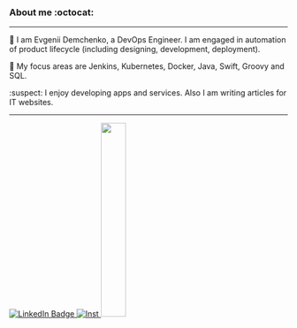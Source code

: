 ###  About me :octocat: 
-------------------------


:statue_of_liberty:  I am Evgenii Demchenko, a DevOps Engineer. I am engaged in automation of product lifecycle (including designing, development, deployment). 

:steam_locomotive:  My focus areas are Jenkins, Kubernetes, Docker, Java, Swift, Groovy and SQL.

:suspect:  I enjoy developing apps and services. Also I am writing articles for IT websites.


-------------------------


<div id="badges">
 <a href="https://www.linkedin.com/in/evgeny-demchenko-78b266169/">
  <img src="https://img.shields.io/badge/LinkedIn-0077B5?style=for-the-badge&logo=linkedin&logoColor=white" alt="LinkedIn Badge"/>
 </a>
 <a href="https://www.instagram.com/etakadem/">
  <img src="https://img.shields.io/badge/Instagram-E4405F?style=for-the-badge&logo=instagram&logoColor=white" alt="Inst"/>
 </a>
 <a href="https://hackernoon.com/u/evgeniidemchenko">
   <img src="https://brand.hackernoon.com/_next/image?url=https%3A%2F%2Fsuper-static-assets.s3.amazonaws.com%2F71841448-8606-479a-a45c-7c5993fd826e%2Fimages%2F2842d221-0325-4cbf-9717-8b4953c6e8e9.png&w=828&q=80" width="30%" 
     height="30%"/>
 </a>
</div>

<!--
**etaka90/etaka90** is a ✨ _special_ ✨ repository because its `README.md` (this file) appears on your GitHub profile.

Here are some ideas to get you started:

- 🔭 I’m currently working on ...
- 🌱 I’m currently learning ...
- 👯 I’m looking to collaborate on ...
- 🤔 I’m looking for help with ...
- 💬 Ask me about ...
- 📫 How to reach me: ...
- 😄 Pronouns: ...
- ⚡ Fun fact: ...
-->
